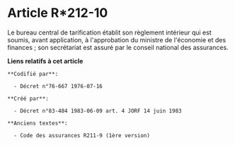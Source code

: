 # Article R*212-10

Le bureau central de tarification établit son règlement intérieur qui est soumis, avant application, à l'approbation du
ministre de l'économie et des finances ; son secrétariat est assuré par le conseil national des assurances.

**Liens relatifs à cet article**

	**Codifié par**:

	  - Décret n°76-667 1976-07-16

	**Créé par**:

	  - Décret n°83-484 1983-06-09 art. 4 JORF 14 juin 1983

	**Anciens textes**:

	  - Code des assurances R211-9 (1ère version)
